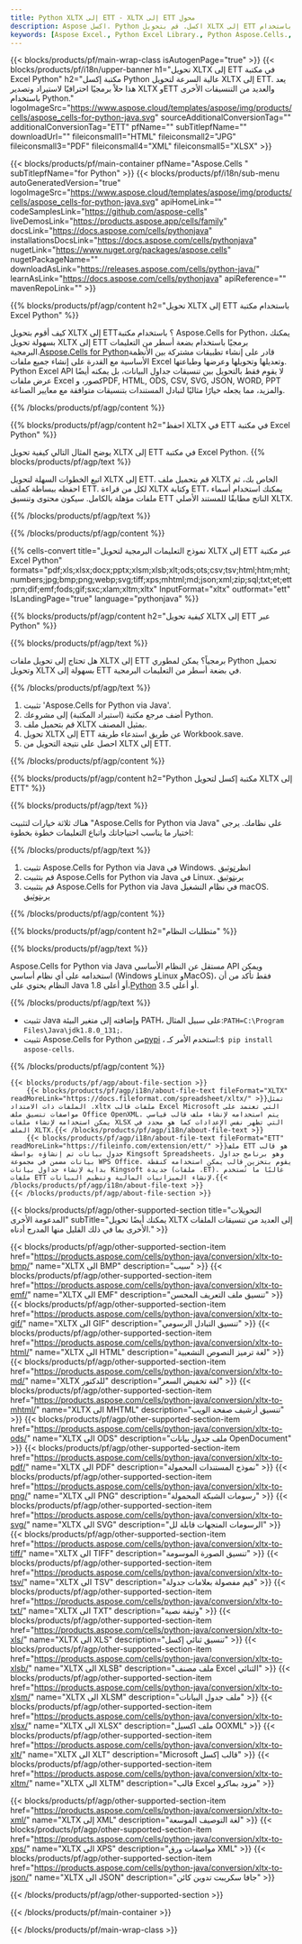 ```yaml
---
title: Python XLTX إلى ETT - XLTX إلى ETT محول
description: Aspose اكسل. Python اكسل. قم بتحويل XLTX إلى ETT بسرعة وسهولة باستخدام Aspose.Cells. Python XLTX إلى ETT. Python احفظ XLTX إلى ETT. احفظ XLTX كـ ETT باستخدام مكتبة Excel Python.
keywords: [Aspose Excel., Python Excel Library., Python Aspose.Cells., Convert XLTX to ETT in Python Excel Library., Save XLTX to ETT using Python Excel Library., Python XLTX to ETT saveformat., XLTX to ETT Converter., Python Save XLTX as ETT]
---
```

{{< blocks/products/pf/main-wrap-class isAutogenPage="true" >}}
{{< blocks/products/pf/i18n/upper-banner h1="تحويل XLTX إلى ETT في مكتبة Excel Python" h2="مكتبة إكسل Python عالية السرعة لتحويل XLTX إلى ETT. يعد هذا حلاً برمجيًا احترافيًا لاستيراد وتصدير XLTX وETT والعديد من التنسيقات الأخرى باستخدام Python." logoImageSrc="https://www.aspose.cloud/templates/aspose/img/products/cells/aspose_cells-for-python-java.svg" sourceAdditionalConversionTag="" additionalConversionTag="ETT" pfName="" subTitlepfName="" downloadUrl="" fileiconsmall1="HTML" fileiconsmall2="JPG" fileiconsmall3="PDF" fileiconsmall4="XML" fileiconsmall5="XLSX" >}}

{{< blocks/products/pf/main-container pfName="Aspose.Cells " subTitlepfName="for Python" >}}
{{< blocks/products/pf/i18n/sub-menu autoGeneratedVersion="true" logoImageSrc="https://www.aspose.cloud/templates/aspose/img/products/cells/aspose_cells-for-python-java.svg" apiHomeLink="" codeSamplesLink="https://github.com/aspose-cells" liveDemosLink="https://products.aspose.app/cells/family" docsLink="https://docs.aspose.com/cells/pythonjava" installationsDocsLink="https://docs.aspose.com/cells/pythonjava" nugetLink="https://www.nuget.org/packages/aspose.cells" nugetPackageName="" downloadAsLink="https://releases.aspose.com/cells/python-java/" learnAsLink="https://docs.aspose.com/cells/pythonjava" apiReference="" mavenRepoLink="" >}}


{{% blocks/products/pf/agp/content h2="تحويل XLTX إلى ETT باستخدام مكتبة Excel Python" %}}

 كيف أقوم بتحويل XLTX إلى ETT؟ باستخدام مكتبة Aspose.Cells for Python، يمكنك بسهولة تحويل XLTX إلى ETT برمجيًا باستخدام بضعة أسطر من التعليمات البرمجية.[Aspose.Cells for Python](https://pypi.org/project/aspose-cells)قادر على إنشاء تطبيقات مشتركة بين الأنظمة الأساسية مع القدرة على إنشاء جميع ملفات Excel وتعديلها وتحويلها وعرضها وطباعتها. Python Excel API لا يقوم فقط بالتحويل بين تنسيقات جداول البيانات، بل يمكنه أيضًا عرض ملفات Excel كصور، وPDF, HTML, ODS, CSV, SVG, JSON, WORD, PPT والمزيد، مما يجعله خيارًا مثاليًا لتبادل المستندات بتنسيقات متوافقة مع معايير الصناعة.
 
{{% /blocks/products/pf/agp/content %}}

{{% blocks/products/pf/agp/content h2="احفظ XLTX في ETT في مكتبة Excel Python" %}}

يوضح المثال التالي كيفية تحويل XLTX إلى ETT في مكتبة Excel Python.
{{% blocks/products/pf/agp/text %}}

اتبع الخطوات السهلة لتحويل XLTX إلى ETT. قم بتحميل ملف XLTX الخاص بك، ثم احفظه ببساطة كملف ETT. لكل من قراءة XLTX وكتابة ETT، يمكنك استخدام أسماء ملفات مؤهلة بالكامل. سيكون محتوى وتنسيق ETT الناتج مطابقًا للمستند الأصلي XLTX.

{{% /blocks/products/pf/agp/text %}}

{{% /blocks/products/pf/agp/content %}}

{{% cells-convert title="نموذج التعليمات البرمجية لتحويل XLTX إلى ETT عبر مكتبة Excel Python" formats="pdf;xls;xlsx;docx;pptx;xlsm;xlsb;xlt;ods;ots;csv;tsv;html;htm;mht;numbers;jpg;bmp;png;webp;svg;tiff;xps;mhtml;md;json;xml;zip;sql;txt;et;ett;prn;dif;emf;fods;gif;sxc;xlam;xltm;xltx" InputFormat="xltx" outformat="ett" IsLandingPage="true" language="pythonjava" %}}

{{% blocks/products/pf/agp/content h2="كيفية تحويل XLTX إلى ETT عبر Python" %}}

{{% blocks/products/pf/agp/text %}}

هل تحتاج إلى تحويل ملفات XLTX إلى ETT برمجياً؟ يمكن لمطوري Python تحميل وتحويل XLTX بسهولة إلى ETT في بضعة أسطر من التعليمات البرمجية.

{{% /blocks/products/pf/agp/text %}}

1.  تثبيت 'Aspose.Cells for Python via Java'.
1.  أضف مرجع مكتبة (استيراد المكتبة) إلى مشروعك Python.
1.  قم بتحميل ملف XLTX بمثيل المصنف.
1.  تحويل XLTX إلى ETT عن طريق استدعاء طريقة Workbook.save.
1.  احصل على نتيجة التحويل من XLTX إلى ETT.

{{% /blocks/products/pf/agp/content %}}

{{% blocks/products/pf/agp/content h2="Python مكتبة إكسل لتحويل XLTX إلى ETT" %}}

{{% blocks/products/pf/agp/text %}}

هناك ثلاثة خيارات لتثبيت "Aspose.Cells for Python via Java" على نظامك. يرجى اختيار ما يناسب احتياجاتك واتباع التعليمات خطوة بخطوة:

{{% /blocks/products/pf/agp/text %}}

1.  تثبيت Aspose.Cells for Python via Java في Windows. انظر[توثيق](https://docs.aspose.com/cells/python-java/getting-started/#windows)
1.  قم بتثبيت Aspose.Cells for Python via Java في Linux. يرى[توثيق](https://docs.aspose.com/cells/python-java/getting-started/#linux)
1.  قم بتثبيت Aspose.Cells for Python via Java في نظام التشغيل macOS. يرى[توثيق](https://docs.aspose.com/cells/python-java/getting-started/#macos)

{{% /blocks/products/pf/agp/content %}}

{{% blocks/products/pf/agp/content h2="متطلبات النظام" %}}

{{% blocks/products/pf/agp/text %}}

Aspose.Cells for Python via Java مستقل عن النظام الأساسي API ويمكن استخدامه على أي نظام أساسي (Windows وLinux وMacOS)، فقط تأكد من أن النظام يحتوي على Java 1.8 أو أعلى،[Python](https://www.python.org/downloads/) 3.5 أو أعلى.
 
{{% /blocks/products/pf/agp/text %}}

-  تثبيت Java وإضافته إلى متغير البيئة PATH، على سبيل المثال:<code>PATH=C:\Program Files\Java\jdk1.8.0_131;</code>.
-  تثبيت Aspose.Cells for Python من<a href="https://pypi.org/project/aspose-cells/">pypi</a> ، استخدم الأمر كـ:<code>$ pip install aspose-cells</code>.

{{% /blocks/products/pf/agp/content %}}

<!-- aboutfile Starts -->
    {{< blocks/products/pf/agp/about-file-section >}}
        {{< blocks/products/pf/agp/i18n/about-file-text fileFormat="XLTX" readMoreLink="https://docs.fileformat.com/spreadsheet/xltx/" >}}تمثل الملفات ذات الامتداد .xltx ملفات قالب Excel Microsoft التي تعتمد على مواصفات تنسيق ملف Office OpenXML. يتم استخدامه لإنشاء ملف قالب قياسي يمكن استخدامه لإنشاء ملفات XLSX التي تظهر نفس الإعدادات كما هو محدد في الملف XLTX.{{< /blocks/products/pf/agp/i18n/about-file-text >}}
        {{< blocks/products/pf/agp/i18n/about-file-text fileFormat="ETT" readMoreLink="https://fileinfo.com/extension/ett/" >}}ملف ETT هو قالب جدول بيانات تم إنشاؤه بواسطة Kingsoft Spreadsheets، وهو برنامج جداول بيانات مضمن في مجموعة WPS Office. يقوم بتخزين قالب يمكن استخدامه كنقطة بداية لإنشاء جداول بيانات Kingsoft جديدة (ملفات .ET). غالبًا ما تُستخدم ملفات ETT لإنشاء الميزانيات المالية وتنظيم البيانات.{{< /blocks/products/pf/agp/i18n/about-file-text >}}
    {{< /blocks/products/pf/agp/about-file-section >}}
<!-- aboutfile Ends -->

{{< blocks/products/pf/agp/other-supported-section title="التحويلات المدعومة الأخرى" subTitle="يمكنك أيضًا تحويل XLTX إلى العديد من تنسيقات الملفات الأخرى بما في ذلك القليل منها المدرج أدناه." >}}

{{< blocks/products/pf/agp/other-supported-section-item href="https://products.aspose.com/cells/python-java/conversion/xltx-to-bmp/" name="XLTX الى BMP" description="سيب" >}}
{{< blocks/products/pf/agp/other-supported-section-item href="https://products.aspose.com/cells/python-java/conversion/xltx-to-emf/" name="XLTX الى EMF" description="تنسيق ملف التعريف المحسن" >}}
{{< blocks/products/pf/agp/other-supported-section-item href="https://products.aspose.com/cells/python-java/conversion/xltx-to-gif/" name="XLTX الى GIF" description="تنسيق التبادل الرسومي" >}}
{{< blocks/products/pf/agp/other-supported-section-item href="https://products.aspose.com/cells/python-java/conversion/xltx-to-html/" name="XLTX الى HTML" description="لغة ترميز النصوص التشعبية" >}}
{{< blocks/products/pf/agp/other-supported-section-item href="https://products.aspose.com/cells/python-java/conversion/xltx-to-md/" name="XLTX للدكتور" description="لغة تخفيض السعر" >}}
{{< blocks/products/pf/agp/other-supported-section-item href="https://products.aspose.com/cells/python-java/conversion/xltx-to-mhtml/" name="XLTX الى MHTML" description="تنسيق أرشيف صفحة الويب" >}}
{{< blocks/products/pf/agp/other-supported-section-item href="https://products.aspose.com/cells/python-java/conversion/xltx-to-ods/" name="XLTX الى ODS" description="ملف جدول بيانات OpenDocument" >}}
{{< blocks/products/pf/agp/other-supported-section-item href="https://products.aspose.com/cells/python-java/conversion/xltx-to-pdf/" name="XLTX الى PDF" description="نموذج المستندات المحمولة" >}}
{{< blocks/products/pf/agp/other-supported-section-item href="https://products.aspose.com/cells/python-java/conversion/xltx-to-png/" name="XLTX الى PNG" description="رسومات الشبكة المحمولة" >}}
{{< blocks/products/pf/agp/other-supported-section-item href="https://products.aspose.com/cells/python-java/conversion/xltx-to-svg/" name="XLTX الى SVG" description="الرسومات المتجهات قابلة لل" >}}
{{< blocks/products/pf/agp/other-supported-section-item href="https://products.aspose.com/cells/python-java/conversion/xltx-to-tiff/" name="XLTX الى TIFF" description="تنسيق الصورة الموسومة" >}}
{{< blocks/products/pf/agp/other-supported-section-item href="https://products.aspose.com/cells/python-java/conversion/xltx-to-tsv/" name="XLTX الى TSV" description="قيم مفصولة بعلامات جدولة" >}}
{{< blocks/products/pf/agp/other-supported-section-item href="https://products.aspose.com/cells/python-java/conversion/xltx-to-txt/" name="XLTX الى TXT" description="وثيقة نصية" >}}
{{< blocks/products/pf/agp/other-supported-section-item href="https://products.aspose.com/cells/python-java/conversion/xltx-to-xls/" name="XLTX الى XLS" description="تنسيق ثنائي إكسل" >}}
{{< blocks/products/pf/agp/other-supported-section-item href="https://products.aspose.com/cells/python-java/conversion/xltx-to-xlsb/" name="XLTX الى XLSB" description="ملف مصنف Excel الثنائي" >}}
{{< blocks/products/pf/agp/other-supported-section-item href="https://products.aspose.com/cells/python-java/conversion/xltx-to-xlsm/" name="XLTX الى XLSM" description="ملف جدول البيانات" >}}
{{< blocks/products/pf/agp/other-supported-section-item href="https://products.aspose.com/cells/python-java/conversion/xltx-to-xlsx/" name="XLTX الى XLSX" description="ملف اكسيل OOXML" >}}
{{< blocks/products/pf/agp/other-supported-section-item href="https://products.aspose.com/cells/python-java/conversion/xltx-to-xlt/" name="XLTX الى XLT" description="Microsoft قالب إكسل" >}}
{{< blocks/products/pf/agp/other-supported-section-item href="https://products.aspose.com/cells/python-java/conversion/xltx-to-xltm/" name="XLTX الى XLTM" description="قالب Excel مزود بماكرو" >}}

{{< blocks/products/pf/agp/other-supported-section-item href="https://products.aspose.com/cells/python-java/conversion/xltx-to-xml/" name="XLTX إلى XML" description="لغة التوصيف الموسعة" >}}
{{< blocks/products/pf/agp/other-supported-section-item href="https://products.aspose.com/cells/python-java/conversion/xltx-to-xps/" name="XLTX الى XPS" description="مواصفات ورق XML" >}}
{{< blocks/products/pf/agp/other-supported-section-item href="https://products.aspose.com/cells/python-java/conversion/xltx-to-json/" name="XLTX الى JSON" description="جافا سكريبت تدوين كائن" >}}

{{< /blocks/products/pf/agp/other-supported-section >}}

{{< /blocks/products/pf/main-container >}}
    
{{< /blocks/products/pf/main-wrap-class >}}
